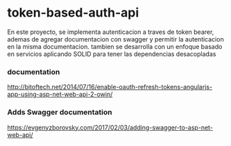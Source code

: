 # token-based-auth-api
En este proyecto, se implementa autenticacion a traves de token bearer, ademas de agregar documentacion con swagger y permitir la autenticacion en la misma documentacion. tambien se desarrolla con un enfoque basado en servicios aplicando SOLID para tener las dependencias desacopladas

### documentation
http://bitoftech.net/2014/07/16/enable-oauth-refresh-tokens-angularjs-app-using-asp-net-web-api-2-owin/
### Adds Swagger documentation 
https://evgenyzborovsky.com/2017/02/03/adding-swagger-to-asp-net-web-api/
